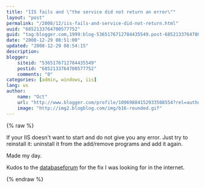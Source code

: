 ```yaml
---
title: "IIS fails and \"the service did not return an error\""
layout: "post"
permalink: "/2008/12/iis-fails-and-service-did-not-return.html"
uuid: "6852133764700577752"
guid: "tag:blogger.com,1999:blog-5365176712784435549.post-6852133764700577752"
date: "2008-12-29 08:51:00"
updated: "2008-12-29 08:54:15"
description: 
blogger:
    siteid: "5365176712784435549"
    postid: "6852133764700577752"
    comments: "0"
categories: [admin, windows, iis]
lang: us
author: 
    name: "Oct"
    url: "http://www.blogger.com/profile/10969884152933508554?rel=author"
    image: "http://img2.blogblog.com/img/b16-rounded.gif"
---
```


{% raw %}
<div class="css-full-post-content js-full-post-content">
If your IIS doesn't want to start and do not give you any error. Just try to reinstall it: uninstall it from the add/remove programs and add it again.

Made my day.

Kudos to the <a href="http://databaseforum.info/8/3/ac16d34e6fe39c78.html">databaseforum</a> for the fix I was looking for in the internet.
</div>
{% endraw %}